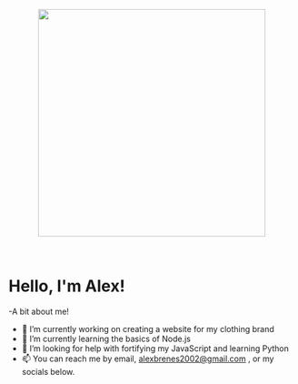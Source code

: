 <p align="center">
<img src="https://user-images.githubusercontent.com/116224156/210676881-4e51c387-647b-4aa6-ae67-3dc56ca97fba.gif" width="400">
</p>
<br />

# Hello, I'm Alex!

-A bit about me!

- 🔭 I’m currently working on creating a website for my clothing brand
- 🌱 I’m currently learning the basics of Node.js
- 🤔 I’m looking for help with fortifying my JavaScript and learning Python
- 📫 You can reach me by email, alexbrenes2002@gmail.com , or my socials below.

<!-- ## Skills -->
